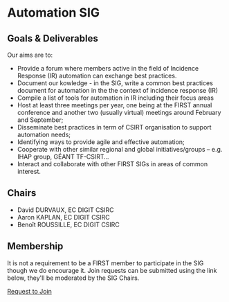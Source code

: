 <!--
---
title: Automation SIG
...
-->
# Automation SIG

## Goals & Deliverables

Our aims are to:

- Provide a forum where members active in the field of Incidence Response (IR) automation can exchange best practices.
- Document our kowledge - in the SIG, write a common best practices document for automation in the the context of incidence response (IR)
- Compile a list of tools for automation in IR including their focus areas
- Host at least three meetings per year, one being at the FIRST annual conference and another two (usually virtual) meetings around February and September;
- Disseminate best practices in term of CSIRT organisation to support automation needs;
- Identifying ways to provide agile and effective automation;
- Cooperate with other similar regional and global initiatives/groups – e.g. IHAP group, GÉANT TF-CSIRT…
- Interact and collaborate with other FIRST SIGs in areas of common interest.

## Chairs

- David DURVAUX, EC DIGIT CSIRC
- Aaron KAPLAN, EC DIGIT CSIRC
- Benoît ROUSSILLE, EC DIGIT CSIRC

## Membership

It is not a requirement to be a FIRST member to participate in the SIG though we do encourage it. Join requests can be submitted using the link below, they'll be moderated by the SIG Chairs.

<p class="ui-buttons"><a href="https://portal.first.org/g/Automation%20SIG" class="button color-button animated">Request to Join</a></p>

<!-- testing stage -->